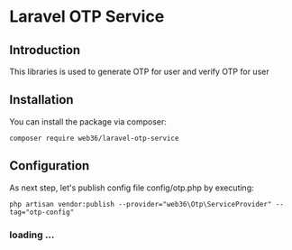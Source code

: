 # Laravel OTP Service

## Introduction
This libraries is used to generate OTP for user and verify OTP for user 


## Installation

You can install the package via composer:

```
composer require web36/laravel-otp-service
```

## Configuration

As next step, let's publish config file config/otp.php by executing:
```
php artisan vendor:publish --provider="web36\Otp\ServiceProvider" --tag="otp-config"
```

### loading ...
